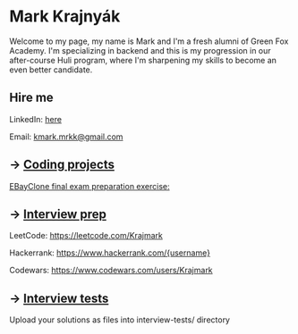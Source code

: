 # Mark Krajnyák

Welcome to my page, my name is Mark and I'm a fresh alumni of Green Fox Academy. I'm specializing in backend and this is my progression in our after-course Huli program, where I'm sharpening my skills to become an even better candidate.

## Hire me
LinkedIn: [here](https://bit.ly/3KEqULG)

Email: kmark.mrkk@gmail.com

## &rarr; [Coding projects](https://github.com/green-fox-academy/definitions/tree/master/project-phase/huli/coding-projects)
[EBayClone final exam preparation exercise:](https://github.com/Krajmark/eucyon-itself-krajnyak-mark-final-project-continue-in-huli)

## &rarr; [Interview prep](https://github.com/green-fox-academy/teaching-materials/tree/master/interview)
LeetCode: https://leetcode.com/Krajmark

Hackerrank: https://www.hackerrank.com/{username}

Codewars: https://www.codewars.com/users/Krajmark

## &rarr; [Interview tests](https://github.com/green-fox-academy/teaching-materials/tree/master/project-phase/tech-interview-tests)
Upload your solutions as files into interview-tests/ directory


